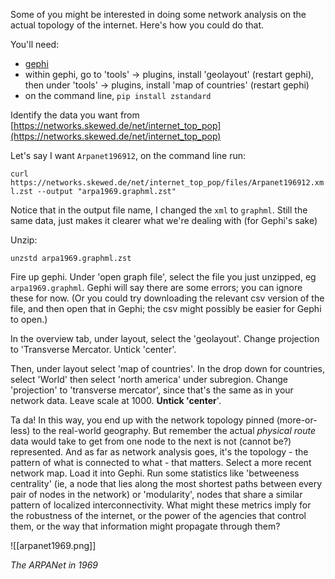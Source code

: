 Some of you might be interested in doing some network analysis on the actual topology of the internet. Here's how you could do that.

You'll need:

- [gephi](https://gephi.org)
- within gephi, go to 'tools' -> plugins, install 'geolayout' (restart gephi), then under 'tools' -> plugins, install 'map of countries' (restart gephi)
- on the command line, `pip install zstandard`

Identify the data you want from [https://networks.skewed.de/net/internet_top_pop](https://networks.skewed.de/net/internet_top_pop)

Let's say I want `Arpanet196912`, on the command line run:

`curl https://networks.skewed.de/net/internet_top_pop/files/Arpanet196912.xml.zst --output "arpa1969.graphml.zst"`

Notice that in the output file name, I changed the `xml` to `graphml`. Still the same data, just makes it clearer what we're dealing with (for Gephi's sake)

Unzip:

`unzstd arpa1969.graphml.zst`

Fire up gephi. Under 'open graph file', select the file you just unzipped, eg `arpa1969.graphml`. Gephi will say there are some errors; you can ignore these for now. (Or you could try downloading the relevant csv version of the file, and then open that in Gephi; the csv might possibly be easier for Gephi to open.)

In the overview tab, under layout, select the 'geolayout'. Change projection to 'Transverse Mercator. Untick 'center'.

Then, under layout select 'map of countries'. In the drop down for countries, select 'World' then select 'north america' under subregion. Change 'projection' to 'transverse mercator', since that's the same as in your network data. Leave scale at 1000. **Untick 'center**'.

Ta da! In this way, you end up with the network topology pinned (more-or-less) to the real-world geography. But remember the actual *physical route* data would take to get from one node to the next is not (cannot be?) represented. And as far as network analysis goes, it's the topology - the pattern of what is connected to what - that matters. Select a more recent network map. Load it into Gephi. Run some statistics like 'betweeness centrality' (ie, a node that lies along the most shortest paths between every pair of nodes in the network) or 'modularity', nodes that share a similar pattern of localized interconnectivity. What might these metrics imply for the robustness of the internet, or the power of the agencies that control them, or the way that information might propagate through them?

![[arpanet1969.png]] 

_The ARPANet in 1969_